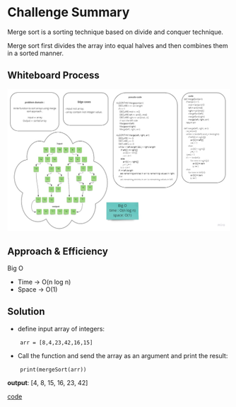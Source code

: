 # Challenge Summary
<!-- Description of the challenge -->

Merge sort is a sorting technique based on divide and conquer technique. 

Merge sort first divides the array into equal halves and then combines them in a sorted manner.

## Whiteboard Process
<!-- Embedded whiteboard image -->

![merge-sort](../assets/merge-sort.jpg)


## Approach & Efficiency
<!-- What approach did you take? Why? What is the Big O space/time for this approach? -->
Big O
- Time -> O(n log n)
- Space -> O(1)


## Solution
<!-- Show how to run your code, and examples of it in action -->
- define input array of integers:

```
    arr = [8,4,23,42,16,15]
```


- Call the function and send the array as an argument and print the result:

```
    print(mergeSort(arr))
```
**output**: [4, 8, 15, 16, 23, 42]

[code](./merge_sort.py)